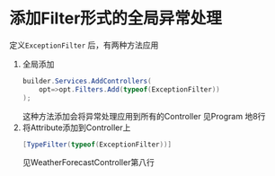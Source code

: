 # 添加Filter形式的全局异常处理
定义`ExceptionFilter` 后，有两种方法应用  
1. 全局添加
    ```csharp
    builder.Services.AddControllers(
        opt=>opt.Filters.Add(typeof(ExceptionFilter))
    );
    ```
    这种方法添加会将异常处理应用到所有的Controller
    见Program 地8行
1. 将Attribute添加到Controller上
    ```csharp
    [TypeFilter(typeof(ExceptionFilter))]
    ```
    见WeatherForecastController第八行

